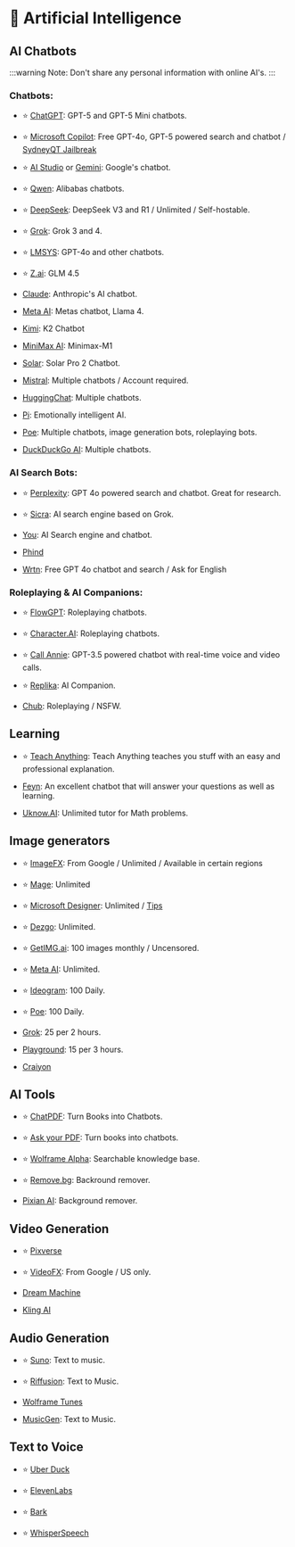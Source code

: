 # 🤖 Artificial Intelligence

## AI Chatbots

:::warning Note:
Don't share any personal information with online AI's.
:::

### Chatbots:


- ⭐ [ChatGPT](https://chat.openai.com): GPT-5 and GPT-5 Mini chatbots.

- ⭐ [Microsoft Copilot](https://copilot.microsoft.com/): Free GPT-4o, GPT-5 powered search and chatbot / [SydneyQT Jailbreak](https://github.com/juzeon/SydneyQt)

- ⭐ [AI Studio](https://aistudio.google.com/app/prompts/new_chat) or [Gemini](https://Gemini.google.com/): Google's chatbot.

- ⭐ [Qwen](https://chat.qwenlm.ai/): Alibabas chatbots.

- ⭐ [DeepSeek](https://www.deepseek.com/): DeepSeek V3 and R1 / Unlimited / Self-hostable.

- ⭐ [Grok](https://grok.com/): Grok 3 and 4.

- ⭐ [LMSYS](https://chat.lmsys.org/): GPT-4o and other chatbots.

- ⭐ [Z.ai](https://chat.z.ai/): GLM 4.5

- [Claude](https://www.anthropic.com/product): Anthropic's AI chatbot.

- [Meta AI](https://www.meta.ai/): Metas chatbot, Llama 4.


- [Kimi](https://kimi.ai/): K2 Chatbot

- [MiniMax AI](https://chat.minimax.io/): Minimax-M1

- [Solar](https://console.upstage.ai/playground/chat): Solar Pro 2 Chatbot.

- [Mistral](https://chat.mistral.ai/chat): Multiple chatbots / Account required.


- [HuggingChat](https://huggingface.co/chat/): Multiple chatbots.

- [Pi](https://pi.ai/talk): Emotionally intelligent AI.

- [Poe](https://www.poe.com): Multiple chatbots, image generation bots, roleplaying bots.

- [DuckDuckGo AI](https://duck.ai/): Multiple chatbots.


### AI Search Bots:

- ⭐ [Perplexity](https://www.perplexity.ai/): GPT 4o powered search and chatbot. Great for research.

- ⭐ [Sicra](https://scira.app/): AI search engine based on Grok.

- [You](https://you.com/): AI Search engine and chatbot.

-  [Phind](https://www.phind.com/)

-  [Wrtn](https://wrtn.ai/): Free GPT 4o chatbot and search / Ask for English

### Roleplaying & AI Companions:

- ⭐ [FlowGPT](https://flowgpt.com/chat): Roleplaying chatbots.

- ⭐ [Character.AI](https://character.ai/): Roleplaying chatbots.

- ⭐ [Call Annie](https://callannie.ai/): GPT-3.5 powered chatbot with real-time voice and video calls.

- ⭐ [Replika](https://www.replika.ai): AI Companion.

- [Chub](https://www.chub.ai/): Roleplaying / NSFW.


## Learning


- ⭐ [Teach Anything](https://www.teach-anything.com/): Teach Anything teaches you stuff with an easy and professional explanation.

- [Feyn](https://www.feyn.ai/): An excellent chatbot that will answer your questions as well as learning.

- [Uknow.AI](https://www.uknowai.com/en): Unlimited tutor for Math problems.



## Image generators

- ⭐ [ImageFX](https://labs.google/fx/tools/image-fx): From Google / Unlimited / Available in certain regions

- ⭐ [Mage](https://www.mage.space/): Unlimited

- ⭐ [Microsoft Designer](https://designer.microsoft.com/image-creator): Unlimited / [Tips](https://rentry.co/bingimagecreatortips)

- ⭐ [Dezgo](https://dezgo.com/): Unlimited.

- ⭐ [GetIMG.ai](https://getimg.ai/): 100 images monthly / Uncensored.

- ⭐ [Meta AI](https://imagine.meta.com/): Unlimited.

- ⭐ [Ideogram](https://ideogram.ai/): 100 Daily.

- ⭐ [Poe](https://poe.com/): 100 Daily.

- [Grok](https://x.ai/grok): 25 per 2 hours.

- [Playground](https://playground.com/): 15 per 3 hours.

- [Craiyon](https://www.craiyon.com/)

## AI Tools

- ⭐ [ChatPDF](https://www.chatpdf.com/): Turn Books into Chatbots.

- ⭐ [Ask your PDF](https://askyourpdf.com/): Turn books into chatbots.

- ⭐ [Wolframe Alpha](https://www.wolframalpha.com/): Searchable knowledge base.

- ⭐ [Remove.bg](https://www.remove.bg/): Backround remover.

 - [Pixian AI](https://pixian.ai/): Background remover.

## Video Generation

- ⭐ [Pixverse](https://pixverse.ai/)

- ⭐ [VideoFX](https://labs.google/fx/tools/video-fx): From Google / US only.

- [Dream Machine](https://lumalabs.ai/dream-machine)

- [Kling AI](https://klingai.com/)
 

## Audio Generation


- ⭐ [Suno](https://suno.com/): Text to music.

- ⭐ [Riffusion](https://www.riffusion.com/): Text to Music.

- [Wolframe Tunes](https://tones.wolfram.com/)

- [MusicGen](https://huggingface.co/spaces/facebook/MusicGen): Text to Music.



## Text to Voice

- ⭐ [Uber Duck](https://uberduck.ai/)

- ⭐ [ElevenLabs](https://beta.elevenlabs.io/)

- ⭐ [Bark](https://huggingface.co/spaces/suno/bark)

- ⭐ [WhisperSpeech](https://huggingface.co/spaces/collabora/WhisperSpeech)
